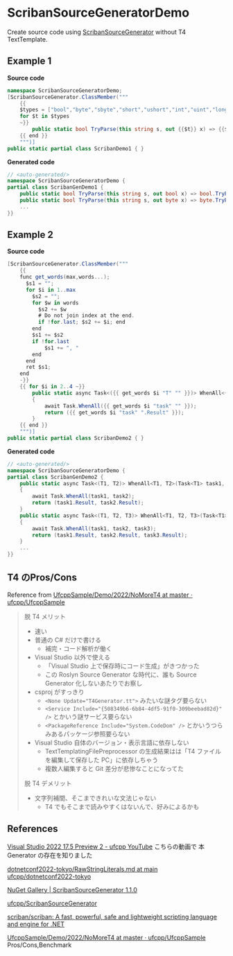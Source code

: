 # ScribanSourceGeneratorDemo

Create source code using [ScribanSourceGenerator](https://github.com/ufcpp/ScribanSourceGenerator)
 without T4 TextTemplate.

## Example 1

**Source code**

```cs
namespace ScribanSourceGeneratorDemo;
[ScribanSourceGenerator.ClassMember("""
    {{
    $types = ["bool","byte","sbyte","short","ushort","int","uint","long","ulong","float","double","DateTime","DateTimeOffset","TimeSpan"]
    for $t in $types
    ~}}
        public static bool TryParse(this string s, out {{$t}} x) => {{$t}}.TryParse(s, out x);
    {{ end }}
    """)]
public static partial class ScribanDemo1 { }
```

**Generated code**

```cs
// <auto-generated/>
namespace ScribanSourceGeneratorDemo {
partial class ScribanGenDemo1 {
    public static bool TryParse(this string s, out bool x) => bool.TryParse(s, out x);
    public static bool TryParse(this string s, out byte x) => byte.TryParse(s, out x);
    ...
}}
```

## Example 2

**Source code**

```cs
[ScribanSourceGenerator.ClassMember("""
    {{
    func get_words(max,words...);
      $s1 = "";
      for $i in 1..max
        $s2 = "";
        for $w in words
          $s2 += $w 
          # Do not join index at the end.
          if !for.last; $s2 += $i; end
        end
        $s1 += $s2
        if !for.last
            $s1 += ", "
        end
      end
      ret $s1;
    end
    -}}
    {{ for $i in 2..4 ~}}
        public static async Task<({{ get_words $i "T" "" }})> WhenAll<{{ get_words $i "T" "" }}>({{ get_words $i "Task<T" "> task" "" }})
        {
            await Task.WhenAll({{ get_words $i "task" "" }});
            return ({{ get_words $i "task" ".Result" }});
        }
    {{ end }}
    """)]
public static partial class ScribanDemo2 { }
```

**Generated code**

```cs
// <auto-generated/>
namespace ScribanSourceGeneratorDemo {
partial class ScribanGenDemo2 {
    public static async Task<(T1, T2)> WhenAll<T1, T2>(Task<T1> task1, Task<T2> task2)
    {
        await Task.WhenAll(task1, task2);
        return (task1.Result, task2.Result);
    }
    public static async Task<(T1, T2, T3)> WhenAll<T1, T2, T3>(Task<T1> task1, Task<T2> task2, Task<T3> task3)
    {
        await Task.WhenAll(task1, task2, task3);
        return (task1.Result, task2.Result, task3.Result);
    }
    ...
}}
```

## T4 のPros/Cons

Reference from [UfcppSample/Demo/2022/NoMoreT4 at master · ufcpp/UfcppSample](https://github.com/ufcpp/UfcppSample/tree/master/Demo/2022/NoMoreT4)

> 脱 T4 メリット
>
> - 速い
> - 普通の C# だけで書ける
>   - 補完・コード解析が働く
> - Visual Studio 以外で使える
>   - 「Visual Studio 上で保存時にコード生成」がきつかった
>   - この Roslyn Source Generator な時代に、誰も Source Generator 化しないあたりでお察し
> - csproj がすっきり
>   - `<None Update="T4Generator.tt">` みたいな謎タグ要らない
>   - `<Service Include="{508349b6-6b84-4df5-91f0-309beebad82d}" />` とかいう謎サービス要らない
>   - `<PackageReference Include="System.CodeDom" />` とかいうつらみあるパッケージ参照要らない
> - Visual Studio 自体のバージョン・表示言語に依存しない
>   - TextTemplatingFilePreprocessor の生成結果はは「T4 ファイルを編集して保存した PC」に依存しちゃう
>   - 複数人編集すると Git 差分が悲惨なことになってた
>
> 脱 T4 デメリット
>
> - 文字列補間、そこまできれいな文法じゃない
>   - T4 でもそこまで読みやすくはないんで、好みによるかも

## References

[Visual Studio 2022 17.5 Preview 2 - ufcpp YouTube](https://www.youtube.com/watch?v=_f6UA3Vs3Kc&t=3646s&ab_channel=ufcpp)  こちらの動画で 本Generator の存在を知りました

[dotnetconf2022-tokyo/RawStringLiterals.md at main ufcpp/dotnetconf2022-tokyo](https://github.com/ufcpp/dotnetconf2022-tokyo/blob/main/snippets/RawStringLiterals.md)

[NuGet Gallery | ScribanSourceGenerator 1.1.0](https://www.nuget.org/packages/ScribanSourceGenerator)

[ufcpp/ScribanSourceGenerator](https://github.com/ufcpp/ScribanSourceGenerator)

[scriban/scriban: A fast, powerful, safe and lightweight scripting language and engine for .NET](https://github.com/scriban/scriban)

[UfcppSample/Demo/2022/NoMoreT4 at master · ufcpp/UfcppSample](https://github.com/ufcpp/UfcppSample/tree/master/Demo/2022/NoMoreT4)  Pros/Cons,Benchmark
